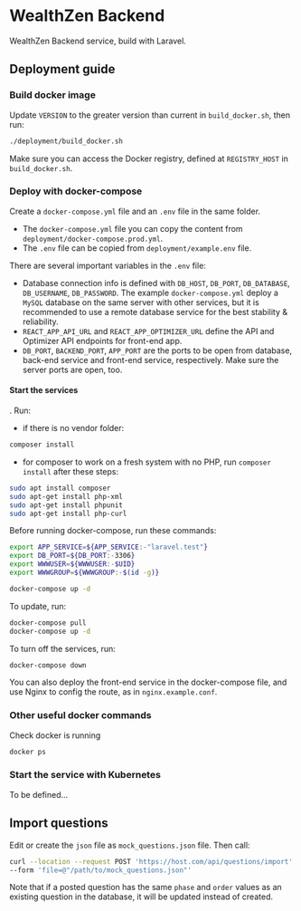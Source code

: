 # WealthZen Backend

WealthZen Backend service, build with Laravel.

## Deployment guide

### Build docker image

Update `VERSION` to the greater version than current in `build_docker.sh`, then run:

```bash
./deployment/build_docker.sh
```

Make sure you can access the Docker registry, defined at `REGISTRY_HOST` in `build_docker.sh`.

### Deploy with docker-compose

Create a `docker-compose.yml` file and an `.env` file in the same folder.

- The `docker-compose.yml` file you can copy the content from `deployment/docker-compose.prod.yml`.
- The `.env` file can be copied from `deployment/example.env` file.

There are several important variables in the `.env` file:

- Database connection info is defined with `DB_HOST`, `DB_PORT`, `DB_DATABASE`, `DB_USERNAME`, `DB_PASSWORD`. The example `docker-compose.yml` deploy a `MySQL` database on the same server with other services, but it is recommended to use a remote database service for the best stability & reliability.
- `REACT_APP_API_URL` and `REACT_APP_OPTIMIZER_URL` define the API and Optimizer API endpoints for front-end app.
- `DB_PORT`, `BACKEND_PORT`, `APP_PORT` are the ports to be open from database, back-end service and front-end service, respectively. Make sure the server ports are open, too.

#### Start the services

. Run:

- if there is no vendor folder:
```bash
composer install
```

- for composer to work on a fresh system with no PHP, run `composer install` after these steps:
```bash
sudo apt install composer
sudo apt-get install php-xml
sudo apt-get install phpunit
sudo apt-get install php-curl
```

Before running docker-compose, run these commands:
```bash
export APP_SERVICE=${APP_SERVICE:-"laravel.test"}
export DB_PORT=${DB_PORT:-3306}
export WWWUSER=${WWWUSER:-$UID}
export WWWGROUP=${WWWGROUP:-$(id -g)}
```

```bash
docker-compose up -d
```

To update, run:

```bash
docker-compose pull
docker-compose up -d
```

To turn off the services, run:

```bash
docker-compose down
```

You can also deploy the front-end service in the docker-compose file, and use Nginx to config the route, as in `nginx.example.conf`.

### Other useful docker commands 

Check docker is running 
```bash 
docker ps
```


### Start the service with Kubernetes

To be defined...

## Import questions

Edit or create the `json` file as `mock_questions.json` file. Then call:

```bash
curl --location --request POST 'https://host.com/api/questions/import' \
--form 'file=@"/path/to/mock_questions.json"'
```

Note that if a posted question has the same `phase` and `order` values as an existing question in the database, it will be updated instead of created.
